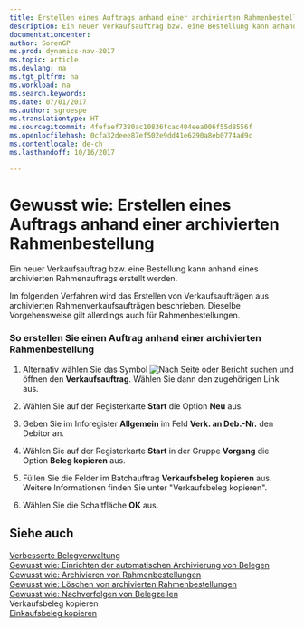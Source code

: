 ```yaml
---
title: Erstellen eines Auftrags anhand einer archivierten Rahmenbestellung
description: Ein neuer Verkaufsauftrag bzw. eine Bestellung kann anhand eines archivierten Rahmenauftrags erstellt werden.
documentationcenter: 
author: SorenGP
ms.prod: dynamics-nav-2017
ms.topic: article
ms.devlang: na
ms.tgt_pltfrm: na
ms.workload: na
ms.search.keywords: 
ms.date: 07/01/2017
ms.author: sgroespe
ms.translationtype: HT
ms.sourcegitcommit: 4fefaef7380ac10836fcac404eea006f55d8556f
ms.openlocfilehash: 0cfa32deee87ef502e9dd41e6290a8eb0774ad9c
ms.contentlocale: de-ch
ms.lasthandoff: 10/16/2017

---
```

# <a name="how-to-create-an-order-from-an-archived-blanket-order"></a>Gewusst wie: Erstellen eines Auftrags anhand einer archivierten Rahmenbestellung
Ein neuer Verkaufsauftrag bzw. eine Bestellung kann anhand eines archivierten Rahmenauftrags erstellt werden.  
  
 Im folgenden Verfahren wird das Erstellen von Verkaufsaufträgen aus archivierten Rahmenverkaufsaufträgen beschrieben. Dieselbe Vorgehensweise gilt allerdings auch für Rahmenbestellungen.  
  
### <a name="to-create-an-order-from-an-archived-blanket-order"></a>So erstellen Sie einen Auftrag anhand einer archivierten Rahmenbestellung  
  
1.  Alternativ wählen Sie das Symbol ![Nach Seite oder Bericht suchen](media/ui-search/search_small.png "Nach Seite oder Bericht suchen") und öffnen den **Verkaufsauftrag**. Wählen Sie dann den zugehörigen Link aus.  
  
2.  Wählen Sie auf der Registerkarte **Start** die Option **Neu** aus.  
  
3.  Geben Sie im Inforegister **Allgemein** im Feld **Verk. an Deb.-Nr.** den Debitor an.  
  
4.  Wählen Sie auf der Registerkarte **Start** in der Gruppe **Vorgang** die Option **Beleg kopieren** aus.  
  
5.  Füllen Sie die Felder im Batchauftrag **Verkaufsbeleg kopieren** aus. Weitere Informationen finden Sie unter "Verkaufsbeleg kopieren".  
  
6.  Wählen Sie die Schaltfläche **OK** aus.  
  
## <a name="see-also"></a>Siehe auch  
 [Verbesserte Belegverwaltung](enhanced-document-management.md)   
 [Gewusst wie: Einrichten der automatischen Archivierung von Belegen](how-to-set-up-automatic-archiving-of-documents.md)   
 [Gewusst wie: Archivieren von Rahmenbestellungen](how-to-archive-blanket-orders.md)   
 [Gewusst wie: Löschen von archivierten Rahmenbestellungen](how-to-delete-archived-blanket-orders.md)   
 [Gewusst wie: Nachverfolgen von Belegzeilen](how-to-track-document-lines.md)   
 Verkaufsbeleg kopieren   
 [Einkaufsbeleg kopieren](-$-b_492-copy-purchase-document-$.md)
